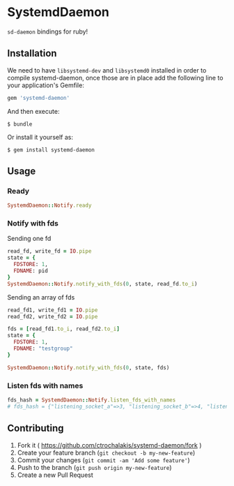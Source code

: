 # SystemdDaemon

`sd-daemon` bindings for ruby!

## Installation

We need to have `libsystemd-dev` and `libsystemd0` installed in order to
compile systemd-daemon, once those are in place add the following line to your
application's Gemfile:

```ruby
gem 'systemd-daemon'
```

And then execute:

    $ bundle

Or install it yourself as:

    $ gem install systemd-daemon

## Usage

### Ready

```ruby
SystemdDaemon::Notify.ready
```

### Notify with fds
Sending one fd
```ruby
read_fd, write_fd = IO.pipe
state = {
  FDSTORE: 1,
  FDNAME: pid
}
SystemdDaemon::Notify.notify_with_fds(0, state, read_fd.to_i)
```

Sending an array of fds
```ruby
read_fd1, write_fd1 = IO.pipe
read_fd2, write_fd2 = IO.pipe

fds = [read_fd1.to_i, read_fd2.to_i]
state = {
  FDSTORE: 1,
  FDNAME: "testgroup"
}

SystemdDaemon::Notify.notify_with_fds(0, state, fds)
```

### Listen fds with names
```ruby
fds_hash = SystemdDaemon::Notify.listen_fds_with_names
# fds_hash = {"listening_socket_a"=>3, "listening_socket_b"=>4, "listening_socket_c"=>5}
```


## Contributing

1. Fork it ( https://github.com/ctrochalakis/systemd-daemon/fork )
2. Create your feature branch (`git checkout -b my-new-feature`)
3. Commit your changes (`git commit -am 'Add some feature'`)
4. Push to the branch (`git push origin my-new-feature`)
5. Create a new Pull Request
